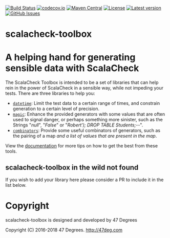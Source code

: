 
[comment]: # (Start Badges)

[![Build Status](https://travis-ci.org/47deg/scalacheck-toolbox.svg?branch=master)](https://travis-ci.org/47deg/scalacheck-toolbox) [![codecov.io](http://codecov.io/github/47deg/scalacheck-toolbox/coverage.svg?branch=master)](http://codecov.io/github/47deg/scalacheck-toolbox?branch=master) [![Maven Central](https://img.shields.io/badge/maven%20central-0.2.5-green.svg)](https://oss.sonatype.org/#nexus-search;gav~com.47deg~scalacheck-toolbox*) [![License](https://img.shields.io/badge/license-Apache%202-blue.svg)](https://raw.githubusercontent.com/47deg/scalacheck-toolbox/master/LICENSE) [![Latest version](https://img.shields.io/badge/scalacheck--toolbox-0.2.5-green.svg)](https://index.scala-lang.org/47deg/scalacheck-toolbox) [![GitHub Issues](https://img.shields.io/github/issues/47deg/scalacheck-toolbox.svg)](https://github.com/47deg/scalacheck-toolbox/issues)

[comment]: # (End Badges)

scalacheck-toolbox
====

# A helping hand for generating sensible data with ScalaCheck
The ScalaCheck Toolbox is intended to be a set of libraries that can help rein in the power of ScalaCheck in a sensible way, while not impeding your tests. There are three libraries to help you:

  * [`datetime`](https://47deg.github.io/scalacheck-toolbox/docs/datetime/): Limit the test data to a certain range of times, and constrain generation to a certain level of precision.
  * [`magic`](https://47deg.github.io/scalacheck-toolbox/docs/magic/): Enhance the provided generators with some values that are often used to signal danger, or perhaps something more sinister, such as the Strings "_null_", "_False_" or "_Robert'); DROP TABLE Students;--_".
  * [`combinators`](https://47deg.github.io/scalacheck-toolbox/docs/combinators): Provide some useful combinators of generators, such as the pairing of a map _and a list of values that are present in the map_.


View the [documentation](https://47deg.github.io/scalacheck-toolbox/docs) for more tips on how to get the best from these tools.

## scalacheck-toolbox in the wild not found

If you wish to add your library here please consider a PR to include it in the list below.

[comment]: # (Start Copyright)
# Copyright

scalacheck-toolbox is designed and developed by 47 Degrees

Copyright (C) 2016-2018 47 Degrees. <http://47deg.com>

[comment]: # (End Copyright)